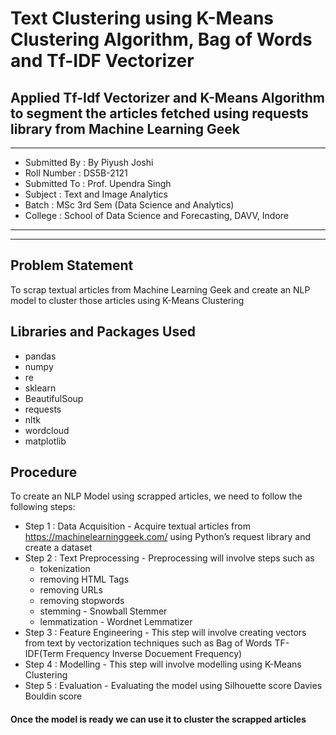 # Text Clustering using K-Means Clustering Algorithm, Bag of Words and Tf-IDF Vectorizer
## Applied Tf-Idf Vectorizer and K-Means Algorithm to segment the articles fetched using requests library from Machine Learning Geek
---
- Submitted By : By Piyush Joshi
- Roll Number : DS5B-2121
- Submitted To : Prof. Upendra Singh
- Subject : Text and Image Analytics
- Batch : MSc 3rd Sem (Data Science and Analytics)
- College : School of Data Science and Forecasting, DAVV, Indore

---
---
## Problem Statement
To scrap textual articles from Machine Learning Geek and create an NLP model to cluster those articles using K-Means Clustering
## Libraries and Packages Used
- pandas
- numpy
- re
- sklearn
- BeautifulSoup
- requests
- nltk
- wordcloud
- matplotlib
## Procedure
To create an NLP Model using scrapped articles, we need to follow the following steps:
- Step 1 : Data Acquisition - Acquire textual articles from https://machinelearninggeek.com/ using Python’s request library and create a
dataset
- Step 2 : Text Preprocessing - Preprocessing will involve steps such as
  - tokenization
  - removing HTML Tags
  - removing URLs
  - removing stopwords
  - stemming - Snowball Stemmer
  - lemmatization - Wordnet Lemmatizer
- Step 3 : Feature Engineering - This step will involve creating vectors from text by vectorization techniques such as Bag of Words TF-IDF(Term Frequency Inverse Docuement Frequency)
- Step 4 : Modelling - This step will involve modelling using K-Means Clustering
- Step 5 : Evaluation - Evaluating the model using Silhouette score Davies Bouldin score
#### Once the model is ready we can use it to cluster the scrapped articles
